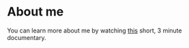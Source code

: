 # About me
You can learn more about me by watching [this](https://www.youtube.com/watch?v=dQw4w9WgXcQ) short, 3 minute documentary.
